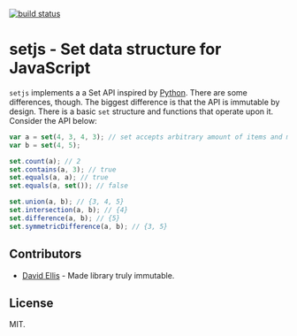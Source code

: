 [![build status](https://secure.travis-ci.org/bebraw/setjs.png)](http://travis-ci.org/bebraw/setjs)

# setjs - Set data structure for JavaScript

`setjs` implements a a Set API inspired by [Python](http://docs.python.org/2/library/stdtypes.html#set). There are some differences, though. The biggest difference is that the API is immutable by design. There is a basic `set` structure and functions that operate upon it. Consider the API below:

```js
var a = set(4, 3, 4, 3); // set accepts arbitrary amount of items and may be empty
var b = set(4, 5);

set.count(a); // 2
set.contains(a, 3); // true
set.equals(a, a); // true
set.equals(a, set()); // false

set.union(a, b); // {3, 4, 5}
set.intersection(a, b); // {4}
set.difference(a, b); // {5}
set.symmetricDifference(a, b); // {3, 5}
```

## Contributors

* [David Ellis](https://github.com/dfellis) - Made library truly immutable.

## License

MIT.
